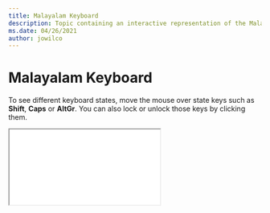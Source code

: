 ```yaml
--- 
title: Malayalam Keyboard 
description: Topic containing an interactive representation of the Malayalam Keyboard 
ms.date: 04/26/2021 
author: jowilco 
--- 
```

 
# Malayalam Keyboard 
 
To see different keyboard states, move the mouse over state keys such as **Shift**, **Caps** or **AltGr**. You can also lock or unlock those keys by clicking them. 
 
<iframe src="kbdinmal.html"></iframe> 
